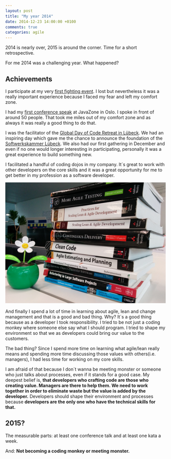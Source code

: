 ```yaml
---
layout: post
title: "My year 2014"
date: 2014-12-23 14:00:00 +0100
comments: true
categories: agile
---
```

2014 is nearly over, 2015 is around the corner. Time for a short retrospective.

For me 2014 was a challenging year. What happened?

## Achievements
I participate at my very [first fighting event][1]. I lost but nevertheless it was a really important experience because I faced my fear and left my comfort zone.

I had my [first conference speak][2] at JavaZone in Oslo. I spoke in front of around 50 people. That took me miles out of my comfort zone and as always it was really a good thing to do that.

I was the facilitator of the [Global Day of Code Retreat in Lübeck][3]. We had an inspiring day which gave me the chance to announce the foundation of the [Softwerkskammer Lübeck][4]. We also had our first gathering in December and even if no one would longer interesting in participating, personally it was a great experience to build something new.

I facilitated a handful of coding dojos in my company. It´s great to work with other developers on the core skills and it was a great opportunity for me to get better in my profession as a software developer.

![2014](/images/my_year_2014.jpg)

And finally I spend a lot of time in learning about agile, lean and change management and that is a good and bad thing. Why? It´s a good thing because as a developer I took responsibility. I tried to be not just a coding monkey where someone else say what I should program. I tried to shape my environment so that we as developers could bring our value to the customers.

The bad thing? Since I spend more time on learning what agile/lean really means  and spending more time discussing those values with others(i.e. managers), I had less time for working on my core skills.

I am afraid of that because I don´t wanna be meeting monster or someone who just talks about processes, even if it stands for a good case. My deepest belief is, **that developers who crafting code are those who creating value. Managers are there to help them. We need to work together in order to eliminate waste but the value is added by the developer.** Developers should shape their environment and processes because **developers are the only one who have the technical skills for that.**

## 2015?
The measurable parts: at least one conference talk and at least one kata a week.

And: **Not becoming a coding monkey or meeting monster.**

[1]: http://www.whkd-ng-cup.de/
[2]: http://2014.javazone.no/presentation.html?id=ab6544cd
[3]: http://thilko.com/blog/2014/11/27/global-day-of-code-retreat-2014/
[4]: https://www.softwerkskammer.org/wiki/luebeck/index
